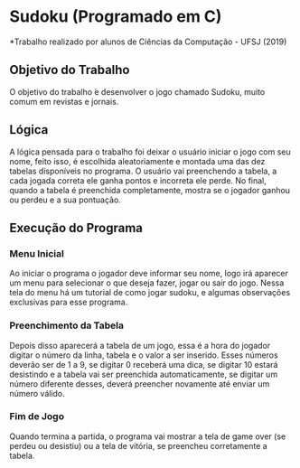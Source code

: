 # Sudoku (Programado em C)

\*Trabalho realizado por alunos de Ciências da Computação - UFSJ (2019)

## Objetivo do Trabalho

O objetivo do trabalho ́e desenvolver o jogo chamado Sudoku, muito
comum em revistas e jornais.

## Lógica

A lógica pensada para o trabalho foi deixar o usuário iniciar o jogo com seu nome, feito isso, é escolhida aleatoriamente e montada uma das dez tabelas disponíveis no programa. O usuário vai preenchendo a tabela, a cada jogada correta ele ganha pontos e incorreta ele perde. No final, quando a tabela é preenchida completamente, mostra se o jogador ganhou ou perdeu e a sua pontuação.

## Execução do Programa

### Menu Inicial

Ao iniciar o programa o jogador deve informar seu nome, logo irá aparecer um menu para selecionar o que deseja fazer, jogar ou sair do jogo. Nessa tela do menu há um tutorial de como jogar sudoku, e algumas observações exclusivas para esse programa.

### Preenchimento da Tabela

Depois disso aparecerá a tabela de um jogo, essa é a hora do jogador digitar o número da linha, tabela e o valor a ser inserido. Esses números deverão ser de 1 a 9, se digitar 0 receberá uma dica, se digitar 10 estará desistindo e a tabela vai ser preenchida automaticamente, se digitar um número diferente desses, deverá preencher novamente até enviar um número válido.

### Fim de Jogo

Quando termina a partida, o programa vai mostrar a tela de game over (se perdeu ou desistiu) ou a tela de vitória, se preencheu corretamente a tabela.
